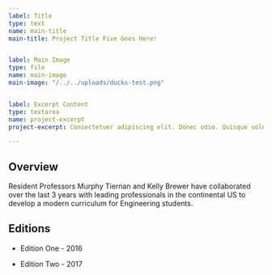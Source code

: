 ```yaml
---
label: Title
type: text
name: main-title
main-title: Project Title Five Goes Here! 


label: Main Image
type: file
name: main-image
main-image: "/../../uploads/ducks-test.png"


label: Excerpt Content
type: textarea
name: project-excerpt
project-excerpt: Consectetuer adipiscing elit. Donec odio. Quisque volutpat mattis eros. Nullam malesuada erat ut turpis. Suspendisse urna nibh, viverra non, semper suscipit, posuere a, pede. 

---
```


## Overview

Resident Professors Murphy Tiernan and Kelly Brewer have collaborated over the last 3 years with leading professionals in the continental US to develop a modern curriculum for Engineering students.

## Editions

* Edition One - 2016

* Edition Two - 2017